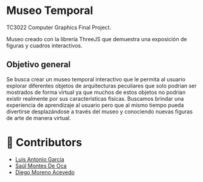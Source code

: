 # Museo Temporal
TC3022 Computer Graphics Final Project.

Museo creado con la librería ThreeJS que demuestra una exposición de figuras y cuadros interactivos.

## Objetivo general

Se busca crear un museo temporal interactivo que le permita al usuario explorar diferentes objetos de arquitecturas peculiares que solo podrian ser mostrados de forma virtual ya que muchos de estos objetos no podrían existir realmente por sus caracteristicas fisicas. Buscamos brindar una experiencia de aprendizaje al usuario pero que al mismo tiempo pueda divertirse desplazándose a través del museo y conociendo nuevas figuras de arte de manera virtual.

# 👏 Contributors
 - [Luis Antonio García](https://github.com/WichoGarcia)
 - [Saúl Montes De Oca](https://github.com/saulmontesdeoca)
 - [Diego Moreno Acevedo](https://github.com/DiegoMA1)
